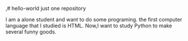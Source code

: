 ,# hello-world
just one repository

I am a alone student and want to do some programing.
the first computer language that I studied is HTML.
Now,I want to study Python to make several funny goods.
